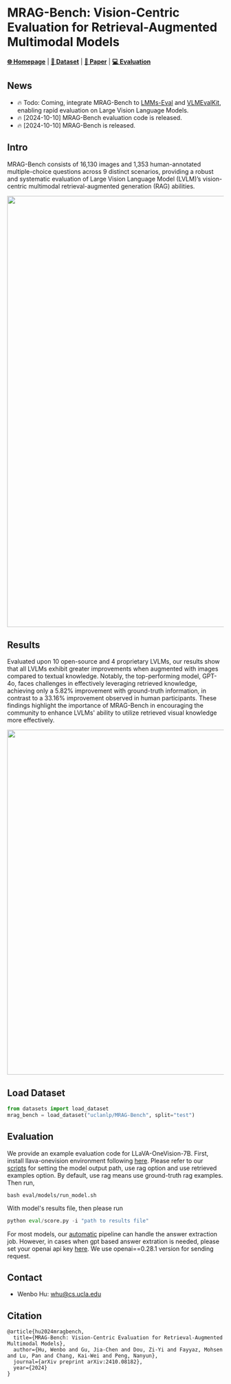 
# MRAG-Bench: Vision-Centric Evaluation for Retrieval-Augmented Multimodal Models

[**🌐 Homepage**](https://mragbench.github.io/) | [**🤗 Dataset**](https://huggingface.co/datasets/uclanlp/MRAG-Bench) | [**📖 Paper**](https://arxiv.org/abs/2410.08182) | [**💻 Evaluation**](https://github.com/mragbench/MRAG-Bench) 



## News

* 🔥 Todo: Coming, integrate MRAG-Bench to [LMMs-Eval](https://github.com/EvolvingLMMs-Lab/lmms-eval) and [VLMEvalKit](https://github.com/open-compass/VLMEvalKit), enabling rapid evaluation on Large Vision Language Models.
* 🔥 [2024-10-10] MRAG-Bench evaluation code is released.
* 🔥 [2024-10-10] MRAG-Bench is released.


## Intro

MRAG-Bench consists of 16,130 images and 1,353 human-annotated multiple-choice questions across 9 distinct scenarios,  providing a robust and systematic evaluation of Large Vision Language Model (LVLM)’s vision-centric multimodal retrieval-augmented generation (RAG) abilities.

<img src="https://gordonhu608.github.io/images/mragbench_teaser.png" width="1000" />


## Results

Evaluated upon 10 open-source and 4 proprietary LVLMs, our results show that all LVLMs exhibit greater improvements when augmented with images compared to textual knowledge. Notably, the top-performing model, GPT-4o, faces challenges in effectively leveraging retrieved knowledge, achieving only a 5.82% improvement with ground-truth information, in contrast to a 33.16% improvement observed in human participants. These findings highlight the importance of MRAG-Bench in encouraging the community to enhance LVLMs' ability to utilize retrieved visual knowledge more effectively.

<img src="https://gordonhu608.github.io/images/mragbench_qual.png" width="800" />


## Load Dataset

```python
from datasets import load_dataset
mrag_bench = load_dataset("uclanlp/MRAG-Bench", split="test")
```

## Evaluation 

We provide an example evaluation code for LLaVA-OneVision-7B. First, install llava-onevision environment following [here](https://github.com/LLaVA-VL/LLaVA-NeXT/blob/main/docs/LLaVA_OneVision_Tutorials.ipynb). Please refer to our [scripts](eval/models/run_model.sh) for setting the model output path, use rag option and use retrieved examples option. By default, use rag means use ground-truth rag examples. Then run, 

```shell
bash eval/models/run_model.sh 
```

With model's results file, then please run

```python
python eval/score.py -i "path to results file"
```

For most models, our [automatic](eval/utils/automatic_extract.py) pipeline can handle the answer extraction job. However, in cases when gpt based answer extration is needed, please set your openai api key [here](eval/utils/gpt_extract.py#L14). We use openai==0.28.1 version for sending request. 

## Contact

* Wenbo Hu: whu@cs.ucla.edu

## Citation
```
@article{hu2024mragbench,
  title={MRAG-Bench: Vision-Centric Evaluation for Retrieval-Augmented Multimodal Models},
  author={Hu, Wenbo and Gu, Jia-Chen and Dou, Zi-Yi and Fayyaz, Mohsen and Lu, Pan and Chang, Kai-Wei and Peng, Nanyun},
  journal={arXiv preprint arXiv:2410.08182},
  year={2024}
}
```